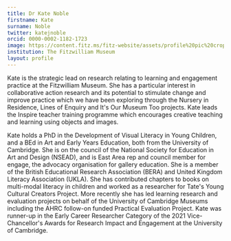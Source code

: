 ```yaml
---
title: Dr Kate Noble
firstname: Kate
surname: Noble
twitter: katejnoble
orcid: 0000-0002-1182-1723
image: https://content.fitz.ms/fitz-website/assets/profile%20pic%20crop.jpg
institution: The Fitzwilliam Museum
layout: profile
---
```

Kate is the strategic lead on research relating to learning and engagement practice at the Fitzwilliam
Museum. She has a particular interest in collaborative action research and its potential to stimulate
change and improve practice which we have been exploring through the Nursery in Residence, Lines of Enquiry
and It's Our Museum Too projects. Kate leads the Inspire teacher training programme which encourages creative
teaching and learning using objects and images.

Kate holds a PhD in the Development of Visual Literacy in Young Children, and a BEd in Art and Early Years
Education, both from the University of Cambridge. She is on the council of the National Society for
Education in Art and Design (NSEAD), and is East Area rep and council member for engage, the advocacy
organisation for gallery education. She is a member of the British Educational Research Association (BERA)
and United Kingdom Literacy Association (UKLA). She has contributed chapters to books on multi-modal
literacy in children and worked as a researcher for Tate's Young Cultural Creators Project. More recently
she has led learning research and evaluation projects on behalf of the University of Cambridge Museums including
the AHRC follow-on funded Practical Evaluation Project. Kate was runner-up in the Early Career Researcher Category
of the 2021 Vice-Chancellor's Awards for Research Impact and Engagement at the University of Cambridge.
